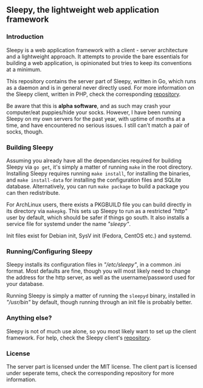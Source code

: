 ## Sleepy, the lightweight web application framework

### Introduction

Sleepy is a web application framework with a client - server architecture and a
lightweight approach. It attempts to provide the bare essentials for building a
web application, is opinionated but tries to keep its conventions at a minimum.

This repository contains the server part of Sleepy, written in Go, which runs as
a daemon and is in general never directly used. For more information on the Sleepy
client, written in PHP, check the corresponding [repository](https://github.com/thoughtmonster/sleepy-client).

Be aware that this is **alpha software**, and as such may crash your computer/eat
puppies/hide your socks. However, I have been running Sleepy on my own servers
for the past year, with uptime of months at a time, and have encountered no
serious issues. I still can't match a pair of socks, though.

### Building Sleepy

Assuming you already have all the dependancies required for building Sleepy via
```go get```, it's simply a matter of running ```make``` in the root directory. Installing
Sleepy requires running ```make install```, for installing the binaries, and ```make install-data```
for installing the configuration files and SQLite database. Alternatively, you can
run ```make package``` to build a package you can then redistribute.

For ArchLinux users, there exists a PKGBUILD file you can build directly in its
directory via ```makepkg```. This sets up Sleepy to run as a restricted *"http"* user
by default, which should be safer if things go south. It also installs a service
file for systemd under the name *"sleepy"*.

Init files exist for Debian init, SysV init (Fedora, CentOS etc.) and systemd.

### Running/Configuring Sleepy

Sleepy installs its configuration files in *"/etc/sleepy"*, in a common .ini format.
Most defaults are fine, though you will most likely need to change the address for
the http server, as well as the username/password used for your database.

Running Sleepy is simply a matter of running the ```sleepyd``` binary, installed in
*"/usr/bin"* by default, though running through an init file is probably better.

### Anything else?

Sleepy is not of much use alone, so you most likely want to set up the client
framework. For help, check the Sleepy client's [repository](https://github.com/thoughtmonster/sleepy-client).

### License

The server part is licensed under the MIT license. The client part is licensed
under seperate tems, check the corresponding repository for more information.
